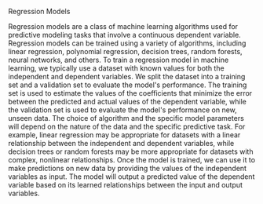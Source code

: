 Regression Models


Regression models are a class of machine learning algorithms used for predictive modeling tasks that involve a continuous dependent variable. Regression models can be trained using a variety of algorithms, including linear regression, polynomial regression, decision trees, random forests, neural networks, and others.
To train a regression model in machine learning, we typically use a dataset with known values for both the independent and dependent variables. We split the dataset into a training set and a validation set to evaluate the model's performance. The training set is used to estimate the values of the coefficients that minimize the error between the predicted and actual values of the dependent variable, while the validation set is used to evaluate the model's performance on new, unseen data.
The choice of algorithm and the specific model parameters will depend on the nature of the data and the specific predictive task. For example, linear regression may be appropriate for datasets with a linear relationship between the independent and dependent variables, while decision trees or random forests may be more appropriate for datasets with complex, nonlinear relationships.
Once the model is trained, we can use it to make predictions on new data by providing the values of the independent variables as input. The model will output a predicted value of the dependent variable based on its learned relationships between the input and output variables.
